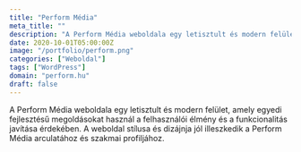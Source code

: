 ```yaml
---
title: "Perform Média"
meta_title: ""
description: "A Perform Média weboldala egy letisztult és modern felület"
date: 2020-10-01T05:00:00Z
image: "/portfolio/perform.png"
categories: ["Weboldal"]
tags: ["WordPress"]
domain: "perform.hu"
draft: false
---
```


A Perform Média weboldala egy letisztult és modern felület, amely egyedi fejlesztésű megoldásokat használ a felhasználói élmény és a funkcionalitás javítása érdekében. A weboldal stílusa és dizájnja jól illeszkedik a Perform Média arculatához és szakmai profiljához.


